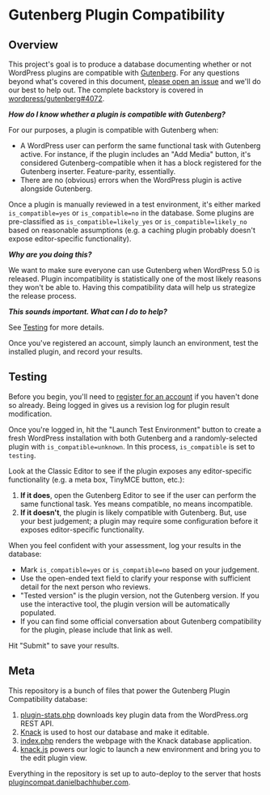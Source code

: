 Gutenberg Plugin Compatibility
==============================

## Overview

This project's goal is to produce a database documenting whether or not WordPress plugins are compatible with [Gutenberg](https://wordpress.org/gutenberg/). For any questions beyond what's covered in this document, [please open an issue](https://github.com/danielbachhuber/gutenberg-plugin-compatibility/issues) and we'll do our best to help out. The complete backstory is covered in [wordpress/gutenberg#4072](https://github.com/WordPress/gutenberg/issues/4072).

**_How do I know whether a plugin is compatible with Gutenberg?_**

For our purposes, a plugin is compatible with Gutenberg when:

* A WordPress user can perform the same functional task with Gutenberg active. For instance, if the plugin includes an "Add Media" button, it's considered Gutenberg-compatible when it has a block registered for the Gutenberg inserter. Feature-parity, essentially.
* There are no (obvious) errors when the WordPress plugin is active alongside Gutenberg.

Once a plugin is manually reviewed in a test environment, it's either marked `is_compatible=yes` or `is_compatible=no` in the database. Some plugins are pre-classified as `is_compatible=likely_yes` or `is_compatible=likely_no` based on reasonable assumptions (e.g. a caching plugin probably doesn't expose editor-specific functionality).

**_Why are you doing this?_**

We want to make sure everyone can use Gutenberg when WordPress 5.0 is released. Plugin incompatibility is statistically one of the most likely reasons they won't be able to. Having this compatibility data will help us strategize the release process.

**_This sounds important. What can I do to help?_**

See [Testing](#testing) for more details.

Once you've registered an account, simply launch an environment, test the installed plugin, and record your results.

## Testing

Before you begin, you'll need to [register for an account](https://plugincompat.danielbachhuber.com/#account-details/) if you haven't done so already. Being logged in gives us a revision log for plugin result modification.

Once you're logged in, hit the "Launch Test Environment" button to create a fresh WordPress installation with both Gutenberg and a randomly-selected plugin with `is_compatible=unknown`. In this process, `is_compatible` is set to `testing`.

Look at the Classic Editor to see if the plugin exposes any editor-specific functionality (e.g. a meta box, TinyMCE button, etc.):

1. **If it does**, open the Gutenberg Editor to see if the user can perform the same functional task. Yes means compatible, no means incompatible.
2. **If it doesn't**, the plugin is likely compatible with Gutenberg. But, use your best judgement; a plugin may require some configuration before it exposes editor-specific functionality.

When you feel confident with your assessment, log your results in the database:

* Mark `is_compatible=yes` or `is_compatible=no` based on your judgement.
* Use the open-ended text field to clarify your response with sufficient detail for the next person who reviews.
* "Tested version" is the plugin version, not the Gutenberg version. If you use the interactive tool, the plugin version will be automatically populated.
* If you can find some official conversation about Gutenberg compatibility for the plugin, please include that link as well.

Hit "Submit" to save your results.

## Meta

This repository is a bunch of files that power the Gutenberg Plugin Compatibility database:

1. [plugin-stats.php](plugin-stats.php) downloads key plugin data from the WordPress.org REST API.
2. [Knack](https://www.knack.com/) is used to host our database and make it editable.
3. [index.php](index.php) renders the webpage with the Knack database application.
4. [knack.js](knack.js) powers our logic to launch a new environment and bring you to the edit plugin view.

Everything in the repository is set up to auto-deploy to the server that hosts [plugincompat.danielbachhuber.com](https://plugincompat.danielbachhuber.com).
